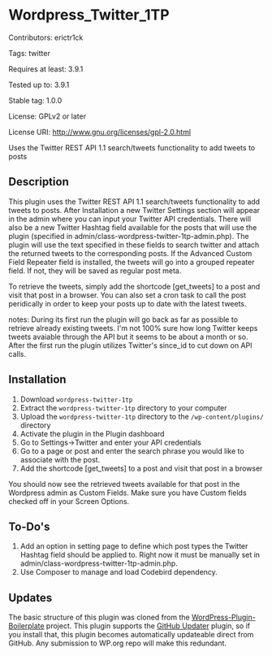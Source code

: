 # Wordpress_Twitter_1TP

Contributors: erictr1ck

Tags: twitter

Requires at least: 3.9.1

Tested up to: 3.9.1

Stable tag: 1.0.0

License: GPLv2 or later

License URI: http://www.gnu.org/licenses/gpl-2.0.html


Uses the Twitter REST API 1.1 search/tweets functionality to add tweets to posts


## Description

This plugin uses the Twitter REST API 1.1 search/tweets functionality to add tweets to posts. After Installation a new Twitter Settings section will appear in the admin where you can input your Twitter API credentials. There will also be a new Twitter Hashtag field available for the posts that will use the plugin (specified in admin/class-wordpress-twitter-1tp-admin.php). The plugin will use the text specified in these fields to search twitter and attach the returned tweets to the corresponding posts. If the Advanced Custom Field Repeater field is installed, the tweets will go into a grouped repeater field. If not, they will be saved as regular post meta.

To retrieve the tweets, simply add the shortcode [get_tweets] to a post and visit that post in a browser. You can also set a cron task to call the post peridically in order to keep your posts up to date with the latest tweets.

notes: During its first run the plugin will go back as far as possible to retrieve already existing tweets. I'm not 100% sure how long Twitter keeps tweets avaiable through the API but it seems to be about a month or so. After the first run the plugin utilizes Twitter's since_id to cut down on API calls.

## Installation

1. Download `wordpress-twitter-1tp`
2. Extract the `wordpress-twitter-1tp` directory to your computer
3. Upload the `wordpress-twitter-1tp` directory to the `/wp-content/plugins/` directory
4. Activate the plugin in the Plugin dashboard
5. Go to Settings->Twitter and enter your API credentials
6. Go to a page or post and enter the search phrase you would like to associate with the post.
7. Add the shortcode [get_tweets] to a post and visit that post in a browser

You should now see the retrieved tweets available for that post in the Wordpress admin as Custom Fields. Make sure you have Custom fields checked off in your Screen Options.

## To-Do's

1. Add an option in setting page to define which post types the Twitter Hashtag field should be applied to. Right now it must be manually set in admin/class-wordpress-twitter-1tp-admin.php.
2. Use Composer to manage and load Codebird dependency.

## Updates

The basic structure of this plugin was cloned from the [WordPress-Plugin-Boilerplate](https://github.com/tommcfarlin/WordPress-Plugin-Boilerplate) project.
This plugin supports the [GitHub Updater](https://github.com/afragen/github-updater) plugin, so if you install that, this plugin becomes automatically updateable direct from GitHub. Any submission to WP.org repo will make this redundant.
